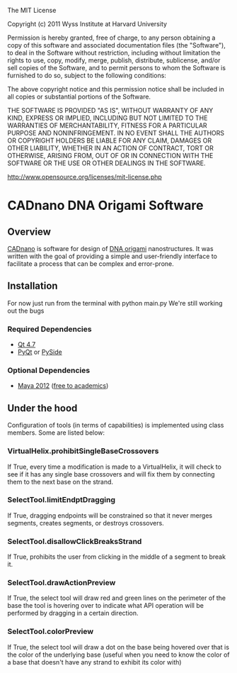 The MIT License

Copyright (c) 2011 Wyss Institute at Harvard University

Permission is hereby granted, free of charge, to any person obtaining a copy
of this software and associated documentation files (the "Software"), to deal
in the Software without restriction, including without limitation the rights
to use, copy, modify, merge, publish, distribute, sublicense, and/or sell
copies of the Software, and to permit persons to whom the Software is
furnished to do so, subject to the following conditions:

The above copyright notice and this permission notice shall be included in
all copies or substantial portions of the Software.

THE SOFTWARE IS PROVIDED "AS IS", WITHOUT WARRANTY OF ANY KIND, EXPRESS OR
IMPLIED, INCLUDING BUT NOT LIMITED TO THE WARRANTIES OF MERCHANTABILITY,
FITNESS FOR A PARTICULAR PURPOSE AND NONINFRINGEMENT. IN NO EVENT SHALL THE
AUTHORS OR COPYRIGHT HOLDERS BE LIABLE FOR ANY CLAIM, DAMAGES OR OTHER
LIABILITY, WHETHER IN AN ACTION OF CONTRACT, TORT OR OTHERWISE, ARISING FROM,
OUT OF OR IN CONNECTION WITH THE SOFTWARE OR THE USE OR OTHER DEALINGS IN
THE SOFTWARE.

http://www.opensource.org/licenses/mit-license.php

# CADnano DNA Origami Software

## Overview
[CADnano](http://cadnano.org/) is software for design of 
[DNA origami](http://en.wikipedia.org/wiki/DNA_origami) nanostructures. 
It was written with the goal of providing a simple and user-friendly interface 
to facilitate a process that can be complex and error-prone.

## Installation
For now just run from the terminal with python main.py
We're still working out the bugs

### Required Dependencies
* [Qt 4.7](http://qt.nokia.com/products/)
* [PyQt](http://www.riverbankcomputing.co.uk/software/pyqt/intro) or [PySide](http://www.pyside.org/)

### Optional Dependencies
* [Maya 2012](http://usa.autodesk.com/maya/) ([free to academics](http://students.autodesk.com/))

## Under the hood
Configuration of tools (in terms of capabilities) is implemented using class members. Some are listed below:
### VirtualHelix.prohibitSingleBaseCrossovers
If True, every time a modification is made to a VirtualHelix, it will check to
see if it has any single base crossovers and will fix them by connecting
them to the next base on the strand.
### SelectTool.limitEndptDragging
If True, dragging endpoints will be constrained so that it never
merges segments, creates segments, or destroys crossovers.
### SelectTool.disallowClickBreaksStrand
If True, prohibits the user from clicking in the middle of a segment to
break it.
### SelectTool.drawActionPreview
If True, the select tool will draw red and green lines on the perimeter
of the base the tool is hovering over to indicate what API operation will
be performed by dragging in a certain direction.
### SelectTool.colorPreview
If True, the select tool will draw a dot on the base being hovered over
that is the color of the underlying base (useful when you need to know
the color of a base that doesn't have any strand to exhibit its color with)
